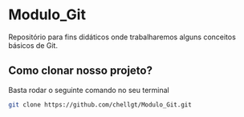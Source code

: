# Modulo_Git
Repositório para fins didáticos onde trabalharemos alguns conceitos básicos de Git.

## Como clonar nosso projeto?
Basta rodar o seguinte comando no seu terminal
```sh
git clone https://github.com/chellgt/Modulo_Git.git
